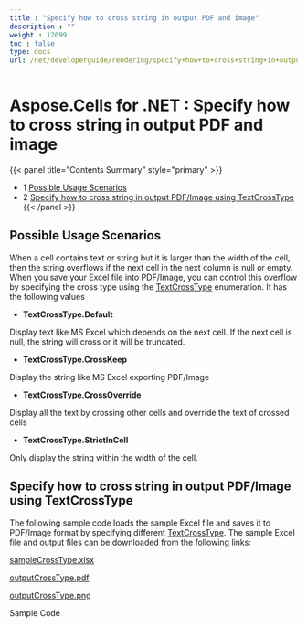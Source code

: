 ```yaml
---
title : "Specify how to cross string in output PDF and image" 
description : "" 
weight : 12099 
toc : false
type: docs
url: /net/developerguide/rendering/specify+how+to+cross+string+in+output+pdf+and+image/
---
```


# Aspose.Cells for .NET : Specify how to cross string in output PDF and image


{{< panel title="Contents Summary" style="primary" >}}
*   1 [Possible Usage Scenarios](#possible-usage-scenarios)
*   2 [Specify how to cross string in output PDF/Image using TextCrossType](#specify-how-to-cross-string-in-output-pdf/image-using-textcrosstype)
{{< /panel >}}
 

## Possible Usage Scenarios

When a cell contains text or string but it is larger than the width of the cell, then the string overflows if the next cell in the next column is null or empty. When you save your Excel file into PDF/Image, you can control this overflow by specifying the cross type using the [TextCrossType](https://apireference.aspose.com/net/cells/aspose.cells/textcrosstype) enumeration. It has the following values

*   **TextCrossType.Default**

Display text like MS Excel which depends on the next cell. If the next cell is null, the string will cross or it will be truncated.

*   **TextCrossType.CrossKeep**

Display the string like MS Excel exporting PDF/Image

*   **TextCrossType.CrossOverride**

Display all the text by crossing other cells and override the text of crossed cells

*   **TextCrossType.StrictInCell**

Only display the string within the width of the cell.

## Specify how to cross string in output PDF/Image using TextCrossType

The following sample code loads the sample Excel file and saves it to PDF/Image format by specifying different [TextCrossType](https://apireference.aspose.com/net/cells/aspose.cells/textcrosstype). The sample Excel file and output files can be downloaded from the following links:

[sampleCrossType.xlsx](https://docs2.aspose.com/cells/net/attachments/81690955/81920905.xlsx)

[outputCrossType.pdf](https://docs2.aspose.com/cells/net/attachments/81690955/81920903.pdf)

[outputCrossType.png](https://docs2.aspose.com/cells/net/attachments/81690955/81920904.png)

Sample Code

